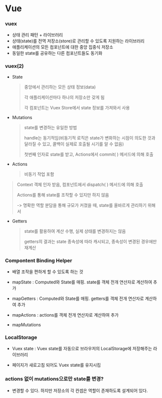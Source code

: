 # Vue

### vuex

- 상태 관리 패턴 + 라이브러리
- 상태(state)를 전역 저장소(store)로 관리할 수 있도록 지원하는 라이브러리
- 애플리케이션의 모든 컴포넌트에 대한 중앙 집중식 저장소
- 동일한 state를 공유하는 다른 컴포넌트들도 동기화



### vuex(2)

- State

  > 중앙에서 관리하는 모든 상태 정보(data)
  >
  > 각 애플리케이션마다 하나의 저장소만 갖게 됨
  >
  > 각 컴포넌트는 Vuex Store에서 state 정보를 가져와서 사용

- Mutations

  > state를 변경하는 유일한 방법
  >
  > handle는 동기적임(비동기적 로직은 state가 변화하는 시점이 의도한 것과 달라질 수 있고, 콜백이 실제로 호출될 시기를 알 수 없음)
  >
  > 첫번째 인자로 state를 받고, Actions에서 commit( ) 메서드에 의해 호출

- Actions

  > 비동기 작업 포함
>
  > Context 객체 인자 받음, 컴포넌트에서 dispatch( ) 메서드에 의해 호출
>
  > Actions를 통해 state를 조작할 수 있지만 하지 않음
>
  > -> 명확한 역할 분담을 통해 규모가 커졌을 때, state를 올바르게 관리하기 위해서

- Getters

  > state를 활용하여 계산 수행, 실제 상태를 변경하지는 않음
  >
  > getters의 결과는 state 종속성에 따라 캐시되고, 종속성이 변경된 경우에만 재계산



### Compontent Binding Helper

- 배열 조작을 편하게 할 수 있도록 하는 것

- mapState : Computed와 State를 매핑. state를 객체 전개 연산자로 계산하여 추가

- mapGetters : Computed와 State를 매핑. getters를 객체 전개 연산자로 계산하여 추가

- mapActions : actions를 객체 전개 연산자로 계산하여 추가

- mapMutations



### LocalStorage

- Vuex state : Vuex state를 자동으로 브라우저의 LocalStorage에 저장해주는 라이브러리

- 페이지가 새로고침 되어도 Vuex state를 유지시킴



### actions 없이 mutations으로만 state를 변경?

- 변경할 수 있다. 하지만 저장소의 각 컨셉은 역할이 존재하도록 설계되어 있다.